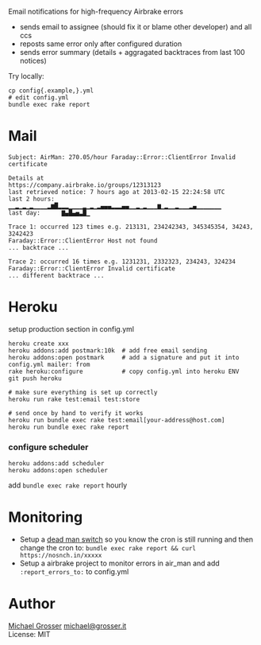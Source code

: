 Email notifications for high-frequency Airbrake errors
 - sends email to assignee (should fix it or blame other developer) and all ccs
 - reposts same error only after configured duration
 - sends error summary (details + aggragated backtraces from last 100 notices)

Try locally:
```
cp config{.example,}.yml
# edit config.yml
bundle exec rake report
```

Mail
====
```
Subject: AirMan: 270.05/hour Faraday::Error::ClientError Invalid certificate

Details at
https://company.airbrake.io/groups/12313123
last retrieved notice: 7 hours ago at 2013-02-15 22:24:58 UTC
last 2 hours:  ▁▁▂▁▂▁▂▁▁▁▁▂▆█▂▂▂▁▁▁▁▂▁▂▁▂▄▄▄▂▂▂▄▄▁▁▂▁▂▁▁▁▆▁▂▁▁▂▁▁▁▂▄▁▁▁▁▁▁▁
last day:      ▇▄█▄▅▃█▁

Trace 1: occurred 123 times e.g. 213131, 234242343, 345345354, 34243, 3242423
Faraday::Error::ClientError Host not found
... backtrace ...

Trace 2: occurred 16 times e.g. 1231231, 2332323, 234243, 324234
Faraday::Error::ClientError Invalid certificate
... different backtrace ...
```

Heroku
======
setup production section in config.yml
```
heroku create xxx
heroku addons:add postmark:10k  # add free email sending
heroku addons:open postmark     # add a signature and put it into config.yml mailer: from
rake heroku:configure           # copy config.yml into heroku ENV
git push heroku

# make sure everything is set up correctly
heroku run rake test:email test:store

# send once by hand to verify it works
heroku run bundle exec rake test:email[your-address@host.com]
heroku run bundle exec rake report
```

### configure scheduler
```
heroku addons:add scheduler
heroku addons:open scheduler
```

add `bundle exec rake report` hourly

Monitoring
==========
 - Setup a [dead man switch](https://deadmanssnitch.com/r/e02191e260) so you know the cron is still running and then change the cron to: `bundle exec rake report && curl https://nosnch.in/xxxxx`
 - Setup a airbrake project to monitor errors in air_man and add `:report_errors_to:` to config.yml

Author
======
[Michael Grosser](http://grosser.it)
michael@grosser.it<br/>
License: MIT
